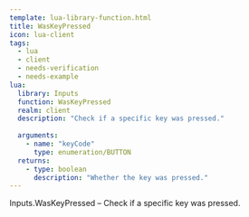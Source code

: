 ```yaml
---
template: lua-library-function.html
title: WasKeyPressed
icon: lua-client
tags:
  - lua
  - client
  - needs-verification
  - needs-example
lua:
  library: Inputs
  function: WasKeyPressed
  realm: client
  description: "Check if a specific key was pressed."
  
  arguments:
    - name: "keyCode"
      type: enumeration/BUTTON
  returns:
    - type: boolean
      description: "Whether the key was pressed."
---
```


<div class="lua__search__keywords">
Inputs.WasKeyPressed &#x2013; Check if a specific key was pressed.
</div>

